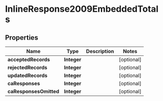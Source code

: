 
# InlineResponse2009EmbeddedTotals

## Properties
Name | Type | Description | Notes
------------ | ------------- | ------------- | -------------
**acceptedRecords** | **Integer** |  |  [optional]
**rejectedRecords** | **Integer** |  |  [optional]
**updatedRecords** | **Integer** |  |  [optional]
**caResponses** | **Integer** |  |  [optional]
**caResponsesOmitted** | **Integer** |  |  [optional]



